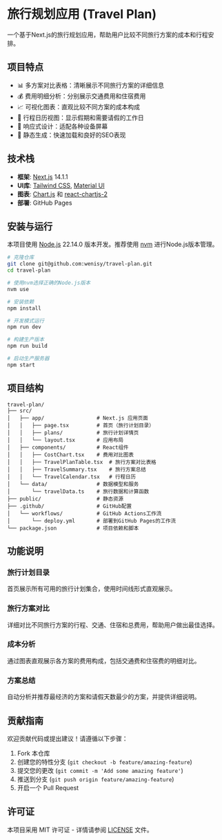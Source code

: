 # 旅行规划应用 (Travel Plan)

一个基于Next.js的旅行规划应用，帮助用户比较不同旅行方案的成本和行程安排。

## 项目特点

- 📊 多方案对比表格：清晰展示不同旅行方案的详细信息
- 💰 费用明细分析：分别展示交通费用和住宿费用
- 📈 可视化图表：直观比较不同方案的成本构成
- 📅 行程日历视图：显示假期和需要请假的工作日
- 📱 响应式设计：适配各种设备屏幕
- 🔄 静态生成：快速加载和良好的SEO表现

## 技术栈

- **框架**: [Next.js](https://nextjs.org/) 14.1.1
- **UI库**: [Tailwind CSS](https://tailwindcss.com/), [Material UI](https://mui.com/)
- **图表**: [Chart.js](https://www.chartjs.org/) 和 [react-chartjs-2](https://react-chartjs-2.js.org/)
- **部署**: GitHub Pages

## 安装与运行

本项目使用 [Node.js](https://nodejs.org/) 22.14.0 版本开发。推荐使用 [nvm](https://github.com/nvm-sh/nvm) 进行Node.js版本管理。

```bash
# 克隆仓库
git clone git@github.com:wenisy/travel-plan.git
cd travel-plan

# 使用nvm选择正确的Node.js版本
nvm use

# 安装依赖
npm install

# 开发模式运行
npm run dev

# 构建生产版本
npm run build

# 启动生产服务器
npm start
```

## 项目结构

```
travel-plan/
├── src/
│   ├── app/                 # Next.js 应用页面
│   │   ├── page.tsx         # 首页（旅行计划目录）
│   │   ├── plans/           # 旅行计划详情页
│   │   └── layout.tsx       # 应用布局
│   ├── components/          # React组件
│   │   ├── CostChart.tsx    # 费用对比图表
│   │   ├── TravelPlanTable.tsx  # 旅行方案对比表格
│   │   ├── TravelSummary.tsx    # 旅行方案总结
│   │   └── TravelCalendar.tsx   # 行程日历
│   └── data/                # 数据模型和服务
│       └── travelData.ts    # 旅行数据和计算函数
├── public/                  # 静态资源
├── .github/                 # GitHub配置
│   └── workflows/           # GitHub Actions工作流
│       └── deploy.yml       # 部署到GitHub Pages的工作流
└── package.json             # 项目依赖和脚本
```

## 功能说明

### 旅行计划目录
首页展示所有可用的旅行计划集合，使用时间线形式直观展示。

### 旅行方案对比
详细对比不同旅行方案的行程、交通、住宿和总费用，帮助用户做出最佳选择。

### 成本分析
通过图表直观展示各方案的费用构成，包括交通费和住宿费的明细对比。

### 方案总结
自动分析并推荐最经济的方案和请假天数最少的方案，并提供详细说明。

## 贡献指南

欢迎贡献代码或提出建议！请遵循以下步骤：

1. Fork 本仓库
2. 创建您的特性分支 (`git checkout -b feature/amazing-feature`)
3. 提交您的更改 (`git commit -m 'Add some amazing feature'`)
4. 推送到分支 (`git push origin feature/amazing-feature`)
5. 开启一个 Pull Request

## 许可证

本项目采用 MIT 许可证 - 详情请参阅 [LICENSE](LICENSE) 文件。
